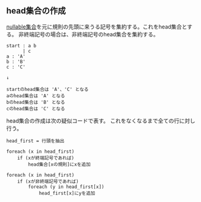 ## head集合の作成

[nullable集合](15.nullable集合の作成.md)を元に規則の先頭に来うる記号を集約する。これをhead集合とする。
非終端記号の場合は、非終端記号のhead集合を集約する。

```
start : a b
      | c
a : 'A'
b : 'B'
c : 'C'

↓

startのhead集合は 'A'、'C' となる
aのhead集合は 'A' となる
bのhead集合は 'B' となる
cのhead集合は 'C' となる
```

head集合の作成は次の疑似コードで表す。
これをなくなるまで全ての行に対し行う。

```
head_first = 行頭を抽出

foreach (x in head_first)
    if (xが終端記号であれば)
        head集合[xの規則]にxを追加

foreach (x in head_first)
    if (xが非終端記号であれば)
        foreach (y in head_first[x])
            head_first[x]にyを追加
```
